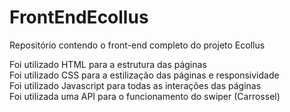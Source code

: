 # FrontEndEcollus
Repositório contendo o front-end completo do projeto Ecollus<br>

Foi utilizado HTML para a estrutura das páginas<br>
Foi utilizado CSS para a estilização das páginas e responsividade<br>
Foi utilizado Javascript para todas as interações das páginas<br>
Foi utilizada uma API para o funcionamento do swiper (Carrossel)

